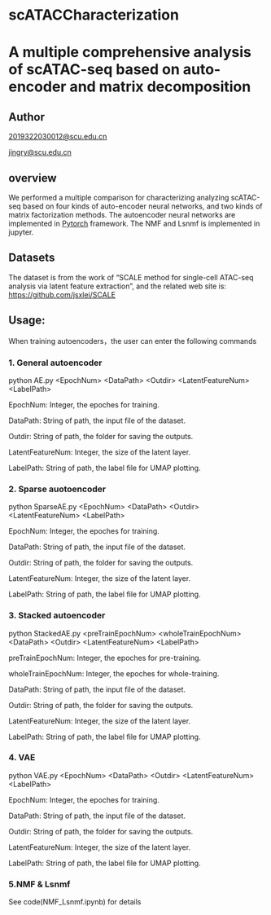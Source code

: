 # scATACCharacterization  

<h1>A multiple comprehensive analysis of scATAC-seq based on auto-encoder and matrix decomposition  </h1>

  
  
  
  
<h2>Author  </h2>

  

2019322030012@scu.edu.cn  

jingry@scu.edu.cn  

  

  

<h2>overview  </h2>

  

We performed a multiple comparison for characterizing analyzing scATAC-seq based on four kinds of auto-encoder neural networks, and two kinds of matrix factorization methods. The autoencoder neural networks are implemented in [Pytorch](https://pytorch.org/) framework. The NMF and Lsnmf is implemented in jupyter.  

  

  

  

<h2>Datasets  </h2>
  

The dataset is from the work of “SCALE method for single-cell ATAC-seq analysis via latent feature extraction”, and the related web site is: https://github.com/jsxlei/SCALE   

  

  

<h2>Usage:  </h2>

When training autoencoders，the user can enter the following commands  

  

<h3>1. General autoencoder   </h3>

  

python AE.py \<EpochNum\> \<DataPath\> \<Outdir\> \<LatentFeatureNum\> \<LabelPath\>  

  

EpochNum: Integer, the epoches for training.  

DataPath: String of path, the input file of the dataset.  

Outdir: String of path, the folder for saving the outputs.  

LatentFeatureNum: Integer, the size of the latent layer.  

LabelPath: String of path, the label file for UMAP plotting.  

  

  

<h3>2. Sparse auotoencoder  </h3>

  

python SparseAE.py \<EpochNum\> \<DataPath\> \<Outdir\> \<LatentFeatureNum\> \<LabelPath\>  

  

EpochNum: Integer, the epoches for training.  

DataPath: String of path, the input file of the dataset.  

Outdir: String of path, the folder for saving the outputs.  

LatentFeatureNum: Integer, the size of the latent layer.  

LabelPath: String of path, the label file for UMAP plotting.  

  

  

<h3>3. Stacked autoencoder   </h3>

  

python StackedAE.py \<preTrainEpochNum\> \<wholeTrainEpochNum\> \<DataPath\> \<Outdir\> \<LatentFeatureNum\> \<LabelPath\>  

  

preTrainEpochNum: Integer, the epoches for pre-training.  

wholeTrainEpochNum: Integer, the epoches for whole-training.  

DataPath: String of path, the input file of the dataset.  

Outdir: String of path, the folder for saving the outputs.  

LatentFeatureNum: Integer, the size of the latent layer.  

LabelPath: String of path, the label file for UMAP plotting.  

  

  

<h3>4. VAE  </h3>

  

python VAE.py \<EpochNum\> \<DataPath\> \<Outdir\> \<LatentFeatureNum\> \<LabelPath\>  

  

EpochNum: Integer, the epoches for training.  

DataPath: String of path, the input file of the dataset.  

Outdir: String of path, the folder for saving the outputs.  

LatentFeatureNum: Integer, the size of the latent layer.  

LabelPath: String of path, the label file for UMAP plotting.  

  

  

<h3>5.NMF & Lsnmf  </h3>

See code(NMF_Lsnmf.ipynb) for details  

